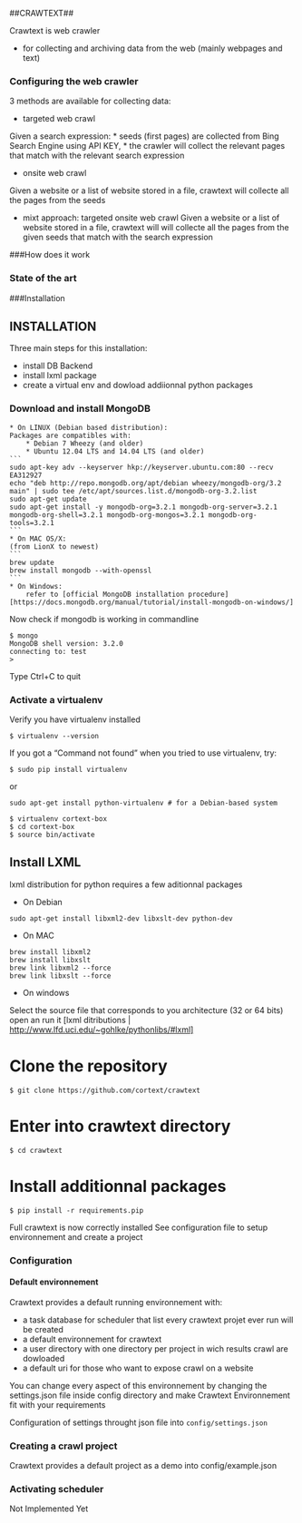 ##CRAWTEXT##

Crawtext is web crawler 
- for collecting and archiving data from the web (mainly webpages and text)

### Configuring the web crawler
3 methods are available for collecting data:
* targeted web crawl

Given a search expression: 
    * seeds (first pages) are collected from Bing Search Engine using API KEY, 
    * the crawler will collect the relevant pages 
    that match with the relevant search expression

* onsite web crawl

Given a website or a list of website stored in a file, crawtext 
will collecte all the pages from the seeds

* mixt approach: targeted onsite web crawl
Given a website or a list of website stored in a file, 
crawtext will will collecte all the pages from the given seeds
that match with the search expression

###How does it work
### State of the art
###Installation
## INSTALLATION 

Three main steps for this installation:
- install DB Backend
- install lxml package
- create a virtual env and dowload addiionnal python packages

### Download and install MongoDB 
    
    * On LINUX (Debian based distribution):
    Packages are compatibles with:
        * Debian 7 Wheezy (and older)
        * Ubuntu 12.04 LTS and 14.04 LTS (and older)
    ``` 
    sudo apt-key adv --keyserver hkp://keyserver.ubuntu.com:80 --recv EA312927
    echo "deb http://repo.mongodb.org/apt/debian wheezy/mongodb-org/3.2 main" | sudo tee /etc/apt/sources.list.d/mongodb-org-3.2.list
    sudo apt-get update
    sudo apt-get install -y mongodb-org=3.2.1 mongodb-org-server=3.2.1 mongodb-org-shell=3.2.1 mongodb-org-mongos=3.2.1 mongodb-org-tools=3.2.1
    ``` 
    * On MAC OS/X: 
    (from LionX to newest)
    ``` 
    brew update
    brew install mongodb --with-openssl
    ```
    * On Windows:
        refer to [official MongoDB installation procedure] [https://docs.mongodb.org/manual/tutorial/install-mongodb-on-windows/]

Now check if mongodb is working in commandline

```
$ mongo
MongoDB shell version: 3.2.0
connecting to: test
>
```
Type Ctrl+C to quit
    
    
### Activate a virtualenv
Verify you have virtualenv installed
```
$ virtualenv --version
```
If you got a “Command not found” when you tried to use virtualenv, try:
```
$ sudo pip install virtualenv
```
or
``` 
sudo apt-get install python-virtualenv # for a Debian-based system
```
```
$ virtualenv cortext-box
$ cd cortext-box
$ source bin/activate
```
## Install LXML

lxml distribution for python requires a few aditionnal packages
* On Debian
```
sudo apt-get install libxml2-dev libxslt-dev python-dev
```
* On MAC

```
brew install libxml2
brew install libxslt
brew link libxml2 --force
brew link libxslt --force
```
* On windows

Select the source file that corresponds to you architecture (32 or 64 bits)
open an run it
[lxml ditributions | http://www.lfd.uci.edu/~gohlke/pythonlibs/#lxml]

# Clone the repository
```
$ git clone https://github.com/cortext/crawtext
```

# Enter into crawtext directory

``` 
$ cd crawtext
``` 
# Install additionnal packages

``` 
$ pip install -r requirements.pip

``` 

Full crawtext is now correctly installed
See configuration file to setup environnement and create a project


### Configuration

#### Default environnement
Crawtext provides a default running environnement with:
- a task database for scheduler that list every crawtext projet ever run will be created
- a default environnement for crawtext
- a user directory with one directory per project in wich results crawl are dowloaded
- a default uri for those who want to expose crawl on a website

You can change every aspect of this environnement by changing the settings.json file inside config directory
and make Crawtext Environnement fit with your requirements

Configuration of settings throught json file into `config/settings.json`

### Creating a crawl project
Crawtext provides a default project as a demo into config/example.json



### Activating scheduler

Not Implemented Yet

